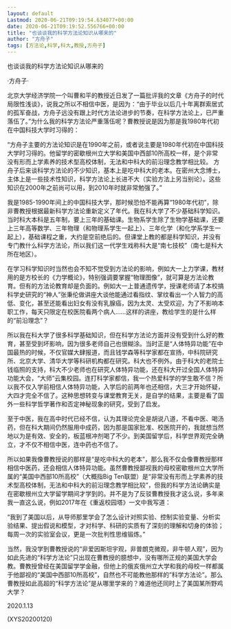 ```yaml
---
layout: default
Lastmod: 2020-06-21T09:19:54.634077+00:00
date: 2020-06-21T09:19:52.556766+00:00
title: "也谈谈我的科学方法论知识从哪来的"
author: "方舟子"
tags: [方法论,科学,科大,教授,方舟子]
---
```


也谈谈我的科学方法论知识从哪来的

·方舟子·

北京大学经济学院一个叫曹和平的教授近日发了一篇批评我的文章《方舟子的时代局限性浅谈》，说我之所以不相信中医，是因为：“由于毕业以后几十年离群索居式的孤军奋战，方舟子远没有跟上时代方法论进步的节奏，在科学方法论上，已严重落伍了。”为什么我的科学方法论严重落伍呢？曹教授说是因为那是我1980年代初在中国科技大学时习得的：

“方舟子主要的方法论知识是在1990年之前，或者说主要是1980年代初在中国科技大学时习得的。他留学的密歇根州立大学和美国中西部10所高校一样，是个非常没有形而上学素养的技术型高校体制，无法和中科大的前沿理念教学相比较。 方舟子后来谈科学方法论的不少知识，基本上是吃中科大的老本。在密州大念博士，主体上是一些技术性知识，科学方法论上长进不大（实验方法上另当别论）。这些知识在2000年之前尚可以用，到2010年时就非常勉强了。”

我是1985-1990年间上的中国科技大学，那时候恐怕不能再算“1980年代初”，除非曹教授根据最新科学方法论重新定义了年代。我在科大学了不少基础科学知识。当时科大本科是五年制，要上三年的基础课。生物系学生除了生物学基础课，还要上三年高等数学、三年物理（和物理系学生一起上）、三年化学（和化学系学生一起上），基础课程之重，大约是空前绝后的。但课堂上教的都是科学知识，并没有专门教什么科学方法论，所以我们这一代学生戏称科大是“南七技校”（南七是科大所在地区）。

在学习科学知识时当然也会不知不觉受到方法论的影响，例如大一上力学课，教材用的是方校长的《力学概论》，特别强调要掌握“物理图像”，就可算是方法论教育。但有的方法论教育却是负面的。例如大一上普通遗传学，授课老师请了本校搞科学史研究的“神人”张秉伦做讲座大谈他能通过看指纹、掌纹看出一个人智力的高低、变化，甚至还能看出妇女有没有乳腺癌，因为太灵、太受欢迎，为了不影响本职工作，每天只限定在校医院看两个病人……这样的讲座，教给学生的是什么样的“前沿理念”？

所以我在科大学了很多科学基础知识，但在科学方法论方面并没有受到什么好的教育，甚至受到坏影响，因为很多老师自己也很糊涂。当时正是“人体特异功能”在中国最热的时候，不仅官媒大肆报道，而且钱学森等科学家都在宣扬，中科院研究所、北京大学、清华大学等科研机构都在研究。科大也不例外。由于科大的老院士钱临照的支持，科大不少老师也在研究人体特异功能，还在科大开过全国人体特异功能大会，“大师”云集校园。连打科学家都信，我一个热爱科学的学生敢不信？所以我不仅入学前相信人体特异功能，入学后的前两年也还相信，大三才开始怀疑，大四才完全不信了。这种思想转变与课堂教育无关，是自学的结果，主要是看了国外一些科学哲学著作和否定神秘现象的研究，受到了启发。

至于中医，我在高中时代已经不信，认为其理论完全是胡说八道，不看中医、喝汤药，但在科大期间仍然服用中成药，因为那是国家批准、校医院开的，我就想当然地以为是有效、安全的，板蓝根冲剂喝了不少。到美国留学后，科学世界观完全确立，才不仅不相信中医，连中药也不信了。

所以如果我像曹教授说的那样是“是吃中科大的老本”，那么我不仅会像曹教授那样相信中医药，还会相信人体特异功能。虽然曹教授鄙视我的母校密歇根州立大学所属的“美国中西部10所高校”（大概指Big Ten联盟）是“非常没有形而上学素养的技术型高校体制，无法和中科大的前沿理念教学相比较”，但我的科学方法论确实是在密歇根州立大学留学期间才学到的。并不是为了反驳曹教授我才这么说，多年来我一直这么说，例如2017年在《重返校园塔》一文中我写道：

“我到了美国以后，从导师那里学会了怎么设计对照实验、控制实验变量、分析实验结果、提出假说和模型，才对科学、科研的实质有了深刻的理解和切身的体验；每周一次的实验室会议，更是一次批判性思维锻炼。”

当然，我没学到曹教授说的“非爱因斯坦宇观，非普朗克微观，非牛顿人观”，因为如此先进的“科学方法论”只出现在曹教授的臆想中，没有哪所正规的美国大学会教。曹教授曾经在美国留学学金融，但他上的俄亥俄州立大学和我的母校一样都属于他鄙视的“美国中西部10所高校”，自然也不可能教他那样的”科学方法论”。那么曹教授如此高超的“科学方法论”是从哪里学来的？难道他还同时上了美国某所野鸡大学？

2020.1.13

(XYS20200120)


